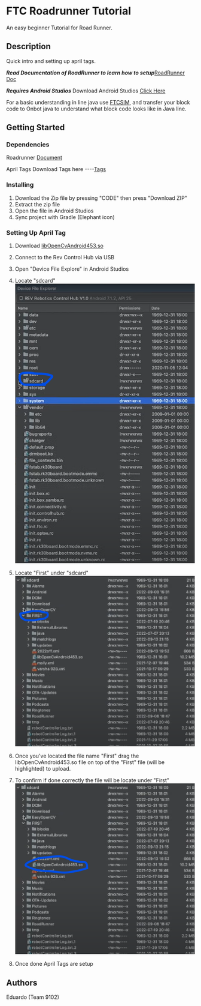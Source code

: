 # FTC Roadrunner Tutorial

An easy beginner Tutorial for Road Runner.

## Description

Quick intro and setting up april tags.

***Read Documentation of RoadRunner to learn how to setup***[RoadRunner Doc](https://learnroadrunner.com)


***Requires Android Studios***
Download Android Studios [Click Here](https://developer.android.com/studio)

For a basic understanding in line java use [FTCSIM](https://ftcsim.org/ftcsim/), and transfer your block code to Onbot java to understand what block code looks like in Java line.

## Getting Started



### Dependencies

Roadrunner [Document](https://learnroadrunner.com)

April Tags
Download Tags here ----[Tags](https://drive.google.com/file/d/1cakdgu8sm0rb3wR9s2KzWXF_8raeuafy/view?usp=sharing)

### Installing

1) Download the Zip file by pressing "CODE" then press "Download ZIP"
2) Extract the zip file
3) Open the file in Android Studios
4) Sync project with Gradle (Elephant icon)


### Setting Up April Tag
1) Download [libOpenCvAndroid453.so](https://drive.google.com/file/d/1XX_7nesg6d4QWU9ee3rvkTZweq03E1ey/view?usp=sharing)
2) Connect to the Rev Control Hub via USB
3) Open "Device File Explore" in Android Studios
4) Locate "sdcard"
![sdcard](FtcRobotController/src/main/assets/img.png)


5) Locate "First" under "sdcard"
![First](FtcRobotController/src/main/assets/img_1.png)

6) Once you've located the file name "First" drag the libOpenCvAndroid453.so file on top of the "First" file (will be highlighted) to upload.
7) To confirm if done correctly the file will be locate under "First"
![confirm](FtcRobotController/src/main/assets/img_2.png)
8) Once done April Tags are setup


## Authors

Eduardo (Team 9102)



